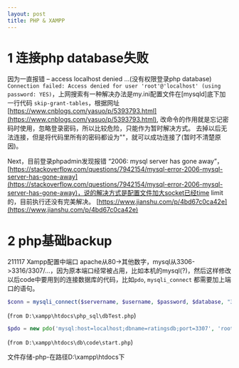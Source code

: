 ```yaml
---
layout: post
title: PHP & XAMPP
---
```


# 1 连接php database失败
因为一直报错 – access localhost denied …(没有权限登录php database)
` Connection failed: Access denied for user 'root'@'localhost' (using password: YES)`，上网搜索有一种解决办法是my.ini配置文件在[mysqld]底下加一行代码
`skip-grant-tables`，根据网址
[https://www.cnblogs.com/yasuo/p/5393793.html](https://www.cnblogs.com/yasuo/p/5393793.html),
改命令的作用就是忘记密码时使用，忽略登录密码，所以比较危险，只能作为暂时解决方式。
去掉以后无法连接，但是将代码里所有的密码都设为""，就可以成功连接了(暂时不清楚原因)。

Next，目前登录phpadmin发现报错 “2006: mysql server has gone away”，[https://stackoverflow.com/questions/7942154/mysql-error-2006-mysql-server-has-gone-away](https://stackoverflow.com/questions/7942154/mysql-error-2006-mysql-server-has-gone-away)，说的解决方式是配置文件加大socket已经time limit的，目前执行还没有完美解决。
[https://www.jianshu.com/p/4bd67c0ca42e](https://www.jianshu.com/p/4bd67c0ca42e)


# 2 php基础backup
211117
Xampp配置中端口 apache从80->其他数字，mysql从3306->3316/3307/...，因为原本端口经常被占用，比如本机的mysql(?)，然后这样修改以后code中要用到的连接数据库的代码，比如`pdo`, `mysqli_connect` 都需要加上端口的语句。
```php
$conn = mysqli_connect($servername, $username, $password, $database, "3307");
```
(`from D:\xampp\htdocs\php_sql\dbTest.php`)


```php
$pdo = new pdo('mysql:host=localhost;dbname=ratingsdb;port=3307', 'root', '');
```
(`from D:\xampp\htdocs\db\code\start.php`)

文件存储-php-在路径D:\xampp\htdocs下
